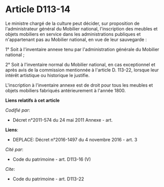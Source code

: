 # Article D113-14

Le ministre chargé de la culture peut décider, sur proposition de l'administrateur général du Mobilier national,
l'inscription des meubles et objets mobiliers en service dans les administrations publiques et n'appartenant pas au Mobilier
national, en vue de leur sauvegarde :

1° Soit à l'inventaire annexe tenu par l'administration générale du Mobilier national ;

2° Soit à l'inventaire normal du Mobilier national, en cas exceptionnel et après avis de la commission mentionnée à l'article
D. 113-22, lorsque leur intérêt artistique ou historique le justifie.

L'inscription à l'inventaire annexe est de droit pour tous les meubles et objets mobiliers fabriqués antérieurement à l'année
1800.

**Liens relatifs à cet article**

_Codifié par_:

  - Décret n°2011-574 du 24 mai 2011 Annexe - art.

**Liens**:

  - DEPLACE: Décret n°2016-1497 du 4 novembre 2016 - art. 3

_Cité par_:

  - Code du patrimoine - art. D113-16 (V)

_Cite_:

  - Code du patrimoine - art. D113-22
